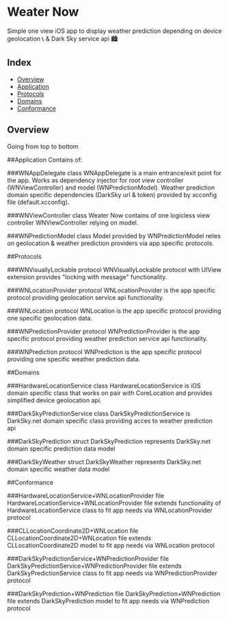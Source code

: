 # Weater Now
Simple one view iOS app to display weather prediction depending on device geolocation 📞 & Dark Sky service api 🏙

## Index

- [Overview](##overview)
- [Application](##application)
- [Protocols](##protocols)
- [Domains](##domains)
- [Conformance](##conformance)

## Overview
Going from top to bottom 

##Application
Contains of: 

###WNAppDelegate class
WNAppDelegate is a main entrance/exit point for the app. Works as dependency injector for root view controller (WNViewController) and model (WNPredictionModel).
Weather prediction domain specific dependencies (DarkSky url & token) provided by xcconfig file (default.xcconfig).

###WNViewController class
Weater Now contains of one logicless view controller WNViewController relying on model.

###WNPredictionModel class
Model provided by WNPredictionModel relies on geolocation & weather prediction providers via app specific protocols.

##Protocols

###WNVisuallyLockable protocol
WNVisuallyLockable protocol with UIView extension provides "locking with message" functionality.

###WNLocationProvider protocol
WNLocationProvider is the app specific protocol providing geolocation service api functionality.

###WNLocation protocol
WNLocation is the app specific protocol providing one specific geolocation data.

###WNPredictionProvider protocol
WNPredictionProvider is the app specific protocol providing weather prediction service api functionality.

###WNPrediction protocol
WNPrediction is the app specific protocol providing one specific weather prediction data.

##Domains

###HardwareLocationService class
HardwareLocationService is iOS domain specific class that works on pair with CoreLocation and provides simplified device geolocation api.

###DarkSkyPredictionService class
DarkSkyPredictionService is DarkSky.net domain specific class providing acces to weather prediction api

###DarkSkyPrediction struct
DarkSkyPrediction represents DarkSky.net domain specific prediction data model

###DarkSkyWeather struct
DarkSkyWeather represents DarkSky.net domain specific weather data model

##Conformance

###HardwareLocationService+WNLocationProvider file
HardwareLocationService+WNLocationProvider file extends functionality of HardwareLocationService class to fit app needs via WNLocationProvider protocol

###CLLocationCoordinate2D+WNLocation file
CLLocationCoordinate2D+WNLocation file extends CLLocationCoordinate2D model to fit app needs via WNLocation protocol

###DarkSkyPredictionService+WNPredictionProvider file
DarkSkyPredictionService+WNPredictionProvider file extends DarkSkyPredictionService class to fit app needs via WNPredictionProvider protocol

###DarkSkyPrediction+WNPrediction file
DarkSkyPrediction+WNPrediction file extends DarkSkyPrediction model to fit app needs via WNPrediction protocol







